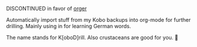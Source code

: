 DISCONTINUED in favor of [orger](https://github.com/karlicoss/orger)

Automatically import stuff from my Kobo backups into org-mode for further drilling. Mainly using in for learning German words.

The name stands for K[oboD]rill. Also crustaceans are good for you. 🦐
